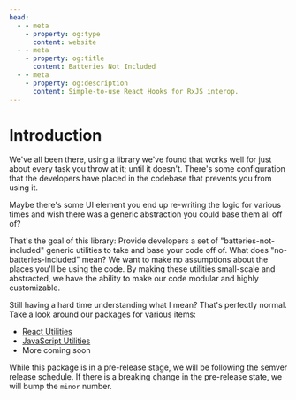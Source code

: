 ```yaml
---
head:
  - - meta
    - property: og:type
      content: website
  - - meta
    - property: og:title
      content: Batteries Not Included
  - - meta
    - property: og:description
      content: Simple-to-use React Hooks for RxJS interop.
---
```


# Introduction

We've all been there, using a library we've found that works well for just about every task you throw at it; until it doesn't.
There's some configuration that the developers have placed in the codebase that prevents you from using it.

Maybe there's some UI element you end up re-writing the logic for various times and wish there was a generic abstraction you could base them all off of?

That's the goal of this library: Provide developers a set of "batteries-not-included" generic utilities to take and base your code off of. What does "no-batteries-included" mean? We want to make no assumptions about the
places you'll be using the code. By making these utilities small-scale and abstracted, we have the ability to make our code modular and highly customizable.

Still having a hard time understanding what I mean? That's perfectly normal. Take a look around our packages for various items:

- [React Utilities](/react)
- [JavaScript Utilities](/utils)
- More coming soon

While this package is in a pre-release stage, we will be following the semver
release schedule. If there is a breaking change in the pre-release state, we will bump the `minor`
number.
